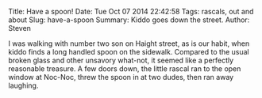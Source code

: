 Title: Have a spoon!
Date: Tue Oct 07 2014 22:42:58
Tags: rascals, out and about
Slug: have-a-spoon
Summary: Kiddo goes down the street.
Author: Steven

I was walking with number two son on Haight street, as is our habit, when
kiddo finds a long handled spoon on the sidewalk. Compared to the usual
broken glass and other unsavory what-not, it seemed like a perfectly 
reasonable treasure. A few doors down, the little rascal ran to the open
window at Noc-Noc, threw the spoon in at two dudes, then ran away laughing.



